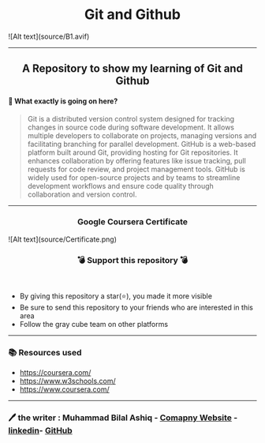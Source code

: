 <h1 align="center"> Git and Github  </h1>
![Alt text](source/B1.avif)

***

<h2 align="center"> A Repository to show my learning of Git and Github  </h2>

#### 🔷 What exactly is going on here?
>Git is a distributed version control system designed for tracking changes in source code during software development. It allows multiple developers to collaborate on projects, managing versions and facilitating branching for parallel development.
>GitHub is a web-based platform built around Git, providing hosting for Git repositories. It enhances collaboration by offering features like issue tracking, pull requests for code review, and project management tools. GitHub is widely used for open-source projects and by teams to streamline development workflows and ensure code quality through collaboration and version control.

***
<h3 align="center"> Google Coursera Certificate  </h3>
![Alt text](source/Certificate.png)
<h3 align="center">💣 Support this repository 💣</h3>
<br />

- By giving this repository a star(⭐️), you made it more visible
- Be sure to send this repository to your friends who are interested in this area
- Follow the gray cube team on other platforms

***
### 📚 Resources used 

- https://coursera.com/
- https://www.w3schools.com/
- https://www.coursera.com/


***
### 🖊 the writer : Muhammad Bilal Ashiq - [Comapny Website](https://www.entracloud.net/our-team) - [linkedin](https://www.linkedin.com/in/bilal-ashiq/)- [GitHub](https://github.com/thecallmeBilalAshiq) 

